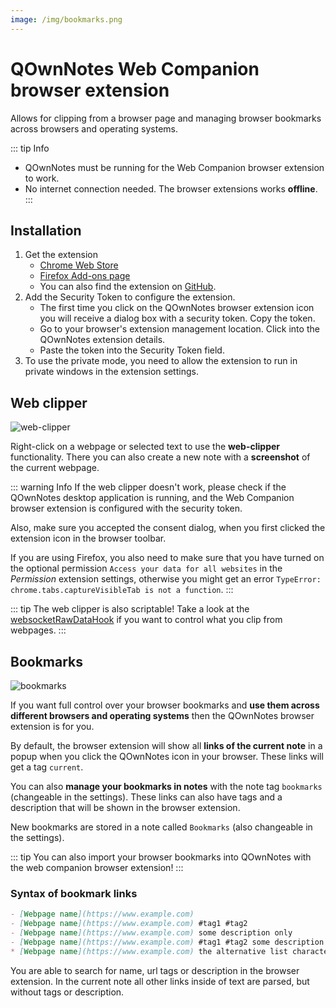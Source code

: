 ```yaml
---
image: /img/bookmarks.png
---
```


# QOwnNotes Web Companion browser extension

Allows for clipping from a browser page and managing browser bookmarks across browsers and operating systems.

::: tip Info
- QOwnNotes must be running for the Web Companion browser extension to work.
- No internet connection needed. The browser extensions works **offline**.
:::

## Installation

1. Get the extension
    - [Chrome Web Store](https://chrome.google.com/webstore/detail/qownnotes-web-companion/pkgkfnampapjbopomdpnkckbjdnpkbkp)
    - [Firefox Add-ons page](https://addons.mozilla.org/firefox/addon/qownnotes-web-companion)
    - You can also find the extension on [GitHub](https://github.com/qownnotes/web-companion/).
2. Add the Security Token to configure the extension.
    - The first time you click on the QOwnNotes browser extension icon you will receive a dialog box with a security token. Copy the token.
    - Go to your browser's extension management location. Click into the QOwnNotes extension details.
    - Paste the token into the Security Token field.
3. To use the private mode, you need to allow the extension to run in private windows in the extension settings.

## Web clipper

![web-clipper](/img/web-clipper.png)

Right-click on a webpage or selected text to use the **web-clipper** functionality. There you can also create a new note with a **screenshot** of the current webpage.

::: warning Info
If the web clipper doesn't work, please check if the QOwnNotes desktop application is
running, and the Web Companion browser extension is configured with the security token.

Also, make sure you accepted the consent dialog, when you first clicked the extension
icon in the browser toolbar.

If you are using Firefox, you also need to make sure that you have turned on the optional
permission `Access your data for all websites` in the *Permission* extension settings,
otherwise you might get an error `TypeError: chrome.tabs.captureVisibleTab is not a function`.
:::

::: tip
The web clipper is also scriptable! Take a look at the [websocketRawDataHook](../scripting/hooks.md#websocketrawdatahook) if you want to control what you clip from webpages.
:::

## Bookmarks

![bookmarks](/img/bookmarks.png)

If you want full control over your browser bookmarks and **use them across different browsers and operating systems** then the QOwnNotes browser extension is for you.

By default, the browser extension will show all **links of the current note** in a popup when you click the QOwnNotes icon in your browser. These links will get a tag `current`.

You can also **manage your bookmarks in notes** with the note tag `bookmarks` (changeable in the settings). These links can also have tags and a description that will be shown in the browser extension.

New bookmarks are stored in a note called `Bookmarks` (also changeable in the settings).

::: tip
You can also import your browser bookmarks into QOwnNotes with the web companion browser extension!
:::

### Syntax of bookmark links

```markdown
- [Webpage name](https://www.example.com)
- [Webpage name](https://www.example.com) #tag1 #tag2
- [Webpage name](https://www.example.com) some description only
- [Webpage name](https://www.example.com) #tag1 #tag2 some description and tags
* [Webpage name](https://www.example.com) the alternative list character also works
```

You are able to search for name, url tags or description in the browser extension.
In the current note all other links inside of text are parsed, but without tags or description.
